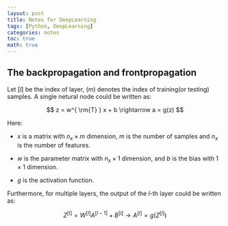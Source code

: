 ```yaml
---
layout: post
title: Notes for DeepLearning
tags: [Python, DeepLearning]
categories: notes
toc: true
math: true
---
```


## The backpropagation and frontpropagation

Let $[l]$ be the index of layer, $(m)$ denotes the index of training(or testing) samples. A single netural node could be written as:

$$ z = w^{ \rm{T} } x + b \rightarrow a = g(z) $$

Here:

- $x$ is a matrix with $n_{x} \times m$ dimension, $m$ is the number of samples and $n_{x}$ is the number of features.

- $w$ is the parameter matrix with $n_{x} \times 1$ dimension, and $b$ is the bias with $1 \times 1$ dimension.

- $g$ is the activation function.

Furthermore, for multiple layers, the output of the $l$-th layer could be written as:

$$ Z^{[l]} = W^{[l]} A^{[l - 1]} + B^{[l]} \rightarrow A^{[l]} = g(Z^{[l]})$$